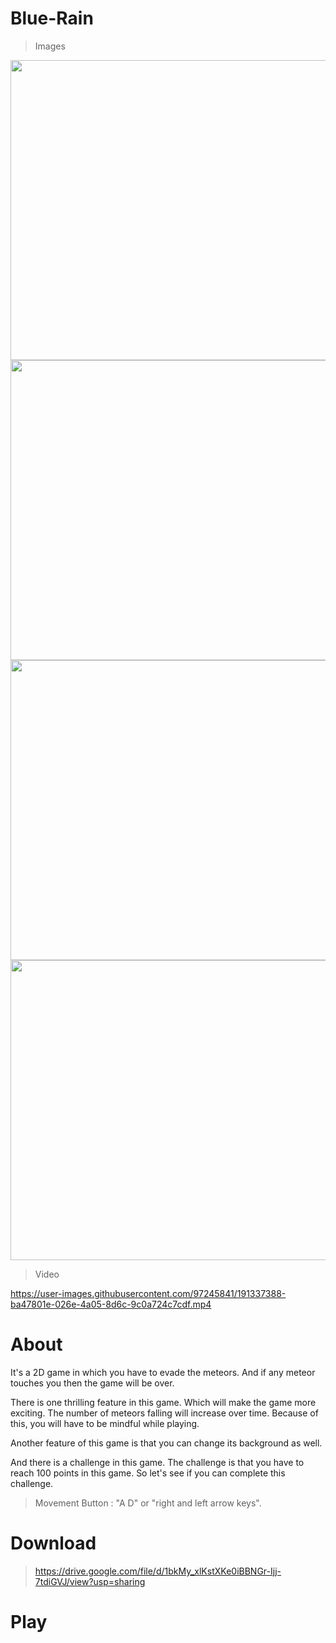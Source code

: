 # Blue-Rain

> Images
<img src="https://user-images.githubusercontent.com/97245841/191328408-63689de6-9ea5-44dd-89ea-3585e2f1b0f8.jpg" width="720" height="480" />
<img src="https://user-images.githubusercontent.com/97245841/191328431-ebee53c8-67b6-4061-a15c-73781ea52fc0.jpg" width="720" height="480" />
<img src="https://user-images.githubusercontent.com/97245841/191328438-43f78e38-e5ff-48c3-9cbe-6b3c4dedf756.jpg" width="720" height="480" />
<img src="https://user-images.githubusercontent.com/97245841/191328446-80e87e3f-1392-4cb4-91d7-a795be6360b2.jpg" width="720" height="480" />

> Video

https://user-images.githubusercontent.com/97245841/191337388-ba47801e-026e-4a05-8d6c-9c0a724c7cdf.mp4

# About

It's a 2D game in which you have to evade the meteors. And if any meteor touches you then the game will be over.

There is one thrilling feature in this game. Which will make the game more exciting. The number of meteors falling will increase over time. Because of this, you will have to be mindful while playing.

Another feature of this game is that you can change its background as well.

And there is a challenge in this game. The challenge is that you have to reach 100 points in this game. So let's see if you can complete this challenge.

> Movement 
Button : "A D" or "right and left arrow keys".

# Download
> https://drive.google.com/file/d/1bkMy_xlKstXKe0iBBNGr-Ijj-7tdiGVJ/view?usp=sharing
# Play
